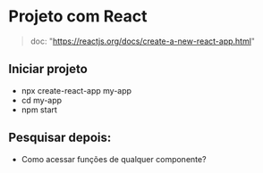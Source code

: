 # Projeto com React

> doc: "https://reactjs.org/docs/create-a-new-react-app.html"

## Iniciar projeto

- npx create-react-app my-app
- cd my-app
- npm start

## Pesquisar depois:

- Como acessar funções de qualquer componente?
